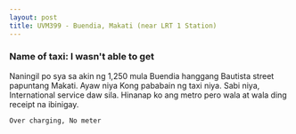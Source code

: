 ```yaml
---
layout: post
title: UVM399 - Buendia, Makati (near LRT 1 Station)
---
```


### Name of taxi: I wasn't able to get

Naningil po sya sa akin ng 1,250 mula Buendia hanggang Bautista street papuntang Makati. Ayaw niya Kong pababain ng taxi niya. Sabi niya, International service daw sila. Hinanap ko ang metro pero wala at wala ding receipt na ibinigay.

```Over charging, No meter```
